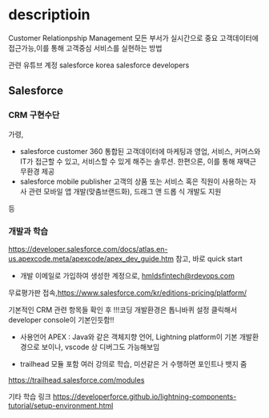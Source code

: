 # descriptioin 
 Customer Relationpship Management
 모든 부서가 실시간으로 중요 고객데이터에 접근가능,이를 통해 고객중심 서비스를 실현하는 방법
 
 관련 유튜브 계정
 salesforce korea
 salesforce developers
 
## Salesforce 
### CRM 구현수단
가령,

- salesforce customer 360
통합된 고객데이터에 마케팅과 영업, 서비스, 커머스와 IT가 접근할 수 있고, 서비스할 수 있게 해주는 솔루션. 한편으론, 이를 통해 재택근무환경 제공
- salesforce mobile publisher
고객의 상품 또는 서비스 혹은 직원이 사용하는 자사 관련 모바일 앱 개발(맞춤브랜드화), 드래그 앤 드롭 식 개발도 지원

등

### 개발과 학습
https://developer.salesforce.com/docs/atlas.en-us.apexcode.meta/apexcode/apex_dev_guide.htm 참고, 바로 quick start

- 개발
이메일로 가입하여 생성한 계정으로, hmldsfintech@rdevops.com

무료평가판 접속,https://www.salesforce.com/kr/editions-pricing/platform/

기본적인 CRM 관련 항목들 확인 후
!!!코딩 개발환경은 톱니바퀴 설정 클릭해서 developer console이 기본인듯함!!

- 사용언어
APEX : Java와 같은 객체지향 언어, Lightning platform이 기본 개발환경으로 보이나, vscode 상 디버그도 가능해보임

- trailhead
모듈 포함 여러 강의로 학습, 미션같은 거 수행하면 포인트나 뱃지 줌

https://trailhead.salesforce.com/modules

기타 학습 링크
https://developerforce.github.io/lightning-components-tutorial/setup-environment.html


